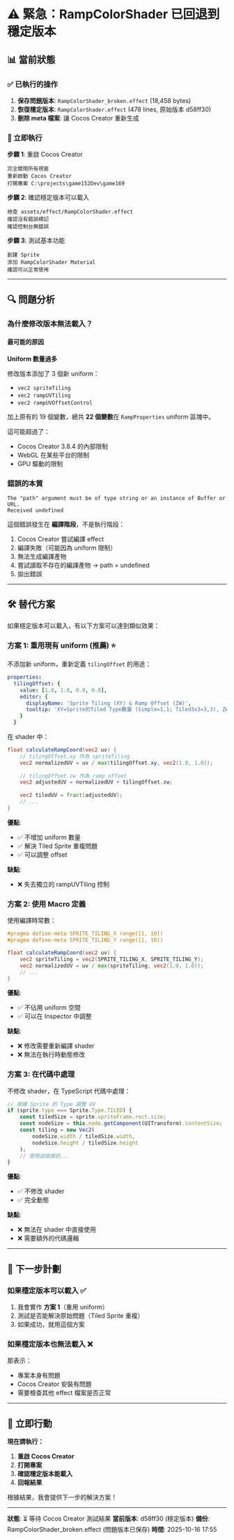 # ⚠️ 緊急：RampColorShader 已回退到穩定版本

## 📊 當前狀態

### ✅ 已執行的操作
1. **保存問題版本**: `RampColorShader_broken.effect` (18,458 bytes)
2. **恢復穩定版本**: `RampColorShader.effect` (478 lines, 原始版本 d58ff30)
3. **刪除 meta 檔案**: 讓 Cocos Creator 重新生成

### 🎯 立即執行

**步驟 1**: 重啟 Cocos Creator
```
完全關閉所有視窗
重新啟動 Cocos Creator
打開專案 C:\projects\game152Dev\game169
```

**步驟 2**: 確認穩定版本可以載入
```
檢查 assets/effect/RampColorShader.effect
確認沒有錯誤標記
確認控制台無錯誤
```

**步驟 3**: 測試基本功能
```
創建 Sprite
添加 RampColorShader Material
確認可以正常使用
```

---

## 🔍 問題分析

### 為什麼修改版本無法載入？

#### 最可能的原因
**Uniform 數量過多**

修改版本添加了 3 個新 uniform：
- `vec2 spriteTiling`
- `vec2 rampUVTiling` 
- `vec2 rampUVOffsetControl`

加上原有的 19 個變數，總共 **22 個變數**在 `RampProperties` uniform 區塊中。

這可能超過了：
- Cocos Creator 3.8.4 的內部限制
- WebGL 在某些平台的限制
- GPU 驅動的限制

### 錯誤的本質
```
The "path" argument must be of type string or an instance of Buffer or URL. 
Received undefined
```

這個錯誤發生在 **編譯階段**，不是執行階段：
1. Cocos Creator 嘗試編譯 effect
2. 編譯失敗（可能因為 uniform 限制）
3. 無法生成編譯產物
4. 嘗試讀取不存在的編譯產物 → path = undefined
5. 拋出錯誤

---

## 🛠️ 替代方案

如果穩定版本可以載入，有以下方案可以達到類似效果：

### 方案 1: 重用現有 uniform (推薦) ⭐

不添加新 uniform，重新定義 `tilingOffset` 的用途：

```yaml
properties:
  tilingOffset: { 
    value: [1.0, 1.0, 0.0, 0.0], 
    editor: { 
      displayName: 'Sprite Tiling (XY) & Ramp Offset (ZW)',
      tooltip: 'XY=Sprite的Tiled Type數量 (Simple=1,1; Tiled3x3=3,3), ZW=Ramp效果的偏移'
    }
  }
```

在 shader 中：
```glsl
float calculateRampCoord(vec2 uv) {
    // tilingOffset.xy 作為 spriteTiling
    vec2 normalizedUV = uv / max(tilingOffset.xy, vec2(1.0, 1.0));
    
    // tilingOffset.zw 作為 ramp offset
    vec2 adjustedUV = normalizedUV + tilingOffset.zw;
    
    vec2 tiledUV = fract(adjustedUV);
    // ...
}
```

**優點**:
- ✅ 不增加 uniform 數量
- ✅ 解決 Tiled Sprite 重複問題
- ✅ 可以調整 offset

**缺點**:
- ❌ 失去獨立的 rampUVTiling 控制

### 方案 2: 使用 Macro 定義

使用編譯時常數：

```glsl
#pragma define-meta SPRITE_TILING_X range([1, 10])
#pragma define-meta SPRITE_TILING_Y range([1, 10])

float calculateRampCoord(vec2 uv) {
    vec2 spriteTiling = vec2(SPRITE_TILING_X, SPRITE_TILING_Y);
    vec2 normalizedUV = uv / max(spriteTiling, vec2(1.0, 1.0));
    // ...
}
```

**優點**:
- ✅ 不佔用 uniform 空間
- ✅ 可以在 Inspector 中調整

**缺點**:
- ❌ 修改需要重新編譯 shader
- ❌ 無法在執行時動態修改

### 方案 3: 在代碼中處理

不修改 shader，在 TypeScript 代碼中處理：

```typescript
// 根據 Sprite 的 Type 調整 UV
if (sprite.type === Sprite.Type.TILED) {
    const tiledSize = sprite.spriteFrame.rect.size;
    const nodeSize = this.node.getComponent(UITransform).contentSize;
    const tiling = new Vec2(
        nodeSize.width / tiledSize.width,
        nodeSize.height / tiledSize.height
    );
    // 使用這個資訊...
}
```

**優點**:
- ✅ 不修改 shader
- ✅ 完全動態

**缺點**:
- ❌ 無法在 shader 中直接使用
- ❌ 需要額外的代碼邏輯

---

## 📝 下一步計劃

### 如果穩定版本可以載入 ✅

1. 我會實作 **方案 1**（重用 uniform）
2. 測試是否能解決原始問題（Tiled Sprite 重複）
3. 如果成功，就用這個方案

### 如果穩定版本也無法載入 ❌

那表示：
- 專案本身有問題
- Cocos Creator 安裝有問題
- 需要檢查其他 effect 檔案是否正常

---

## 🚀 立即行動

**現在請執行：**

1. **重啟 Cocos Creator**
2. **打開專案**
3. **確認穩定版本能載入**
4. **回報結果**

根據結果，我會提供下一步的解決方案！

---

**狀態**: ⏳ 等待 Cocos Creator 測試結果
**當前版本**: d58ff30 (穩定版本)
**備份**: RampColorShader_broken.effect (問題版本已保存)
**時間**: 2025-10-16 17:55
